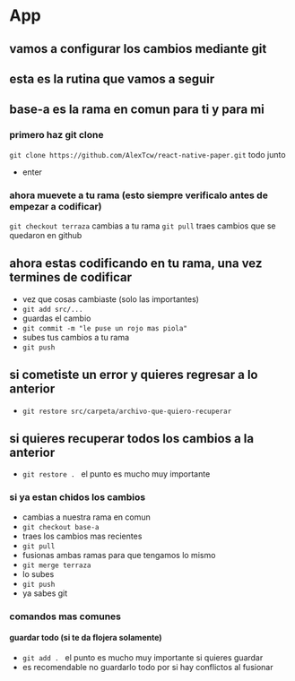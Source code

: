 # App

## vamos a configurar los cambios mediante git 

## esta es la rutina que vamos a seguir 
## base-a es la rama en comun para ti y para mi 
### primero haz git clone 
` git clone https://github.com/AlexTcw/react-native-paper.git ` todo junto
- enter
### ahora muevete a tu rama (esto siempre verificalo antes de empezar a codificar)
`git checkout terraza` cambias a tu rama
`git pull` traes cambios que se quedaron en github

## ahora estas codificando en tu rama, una vez termines de codificar
- vez que cosas cambiaste (solo las importantes)
- `git add src/...`
- guardas el cambio
- `git commit -m "le puse un rojo mas piola"`
- subes tus cambios a tu rama
- `git push`
## si cometiste un error y quieres regresar a lo anterior
- `git restore src/carpeta/archivo-que-quiero-recuperar`
## si quieres recuperar todos los cambios a la anterior
- `git restore . ` el punto es mucho muy importante
### si ya estan chidos los cambios
- cambias a nuestra rama en comun
-  `git checkout base-a`
- traes los cambios mas recientes 
- `git pull`
- fusionas ambas ramas para que tengamos lo mismo
- `git merge terraza`
- lo subes
- `git push`
- ya sabes git



### comandos mas comunes
#### guardar todo (si te da flojera solamente)
- `git add . ` el punto es mucho muy importante si quieres guardar
- es recomendable no guardarlo todo por si hay conflictos al fusionar

